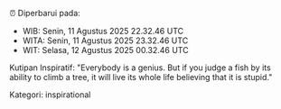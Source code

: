 ⏰ Diperbarui pada:
- WIB: Senin, 11 Agustus 2025 22.32.46 UTC
- WITA: Senin, 11 Agustus 2025 23.32.46 UTC
- WIT: Selasa, 12 Agustus 2025 00.32.46 UTC

Kutipan Inspiratif:
"Everybody is a genius. But if you judge a fish by its ability to climb a tree, it will live its whole life believing that it is stupid."


Kategori: inspirational

